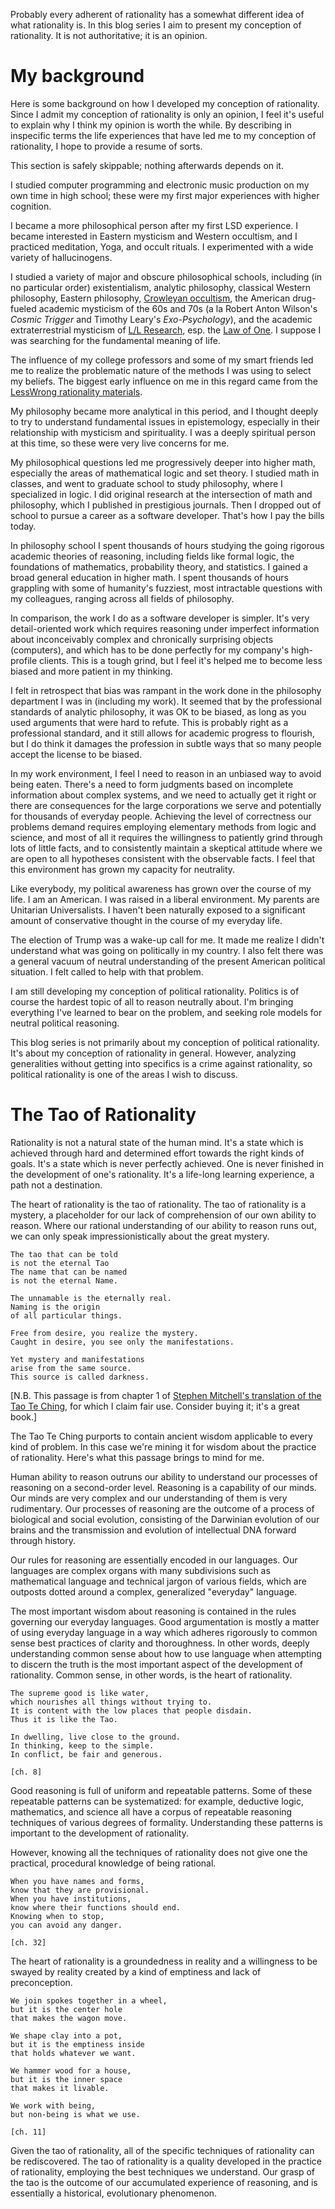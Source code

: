 Probably every adherent of rationality has a somewhat different idea of what rationality is. In this blog series I aim to present my conception of rationality. It is not authoritative; it is an opinion.

# My background

Here is some background on how I developed my conception of rationality. Since I admit my conception of rationality is only an opinion, I feel it's useful to explain why I think my opinion is worth the while. By describing in inspecific terms the life experiences that have led me to my conception of rationality, I hope to provide a resume of sorts.

This section is safely skippable; nothing afterwards depends on it.

I studied computer programming and electronic music production on my own time in high school; these were my first major experiences with higher cognition.

I became a more philosophical person after my first LSD experience. I became interested in Eastern mysticism and Western occultism, and I practiced meditation, Yoga, and occult rituals. I experimented with a wide variety of hallucinogens.

I studied a variety of major and obscure philosophical schools, including (in no particular order) existentialism, analytic philosophy, classical Western philosophy, Eastern philosophy, [Crowleyan occultism](http://hermetic.com/crowley/), the American drug-fueled academic mysticism of the 60s and 70s (a la Robert Anton Wilson's *Cosmic Trigger* and Timothy Leary's *Exo-Psychology*), and the academic extraterrestrial mysticism of [L/L Research](http://www.llresearch.org/), esp. the [Law of One](http://www.lawofone.info/). I suppose I was searching for the fundamental meaning of life.

The influence of my college professors and some of my smart friends led me to realize the problematic nature of the methods I was using to select my beliefs. The biggest early influence on me in this regard came from the [LessWrong rationality materials](https://wiki.lesswrong.com/wiki/Rationality_materials).

My philosophy became more analytical in this period, and I thought deeply to try to understand fundamental issues in epistemology, especially in their relationship with mysticism and spirituality. I was a deeply spiritual person at this time, so these were very live concerns for me.

My philosophical questions led me progressively deeper into higher math, especially the areas of mathematical logic and set theory. I studied math in classes, and went to graduate school to study philosophy, where I specialized in logic. I did original research at the intersection of math and philosophy, which I published in prestigious journals. Then I dropped out of school to pursue a career as a software developer. That's how I pay the bills today.

In philosophy school I spent thousands of hours studying the going rigorous academic theories of reasoning, including fields like formal logic, the foundations of mathematics, probability theory, and statistics. I gained a broad general education in higher math. I spent thousands of hours grappling with some of humanity's fuzziest, most intractable questions with my colleagues, ranging across all fields of philosophy.

In comparison, the work I do as a software developer is simpler. It's very detail-oriented work which requires reasoning under imperfect information about inconceivably complex and chronically surprising objects (computers), and which has to be done perfectly for my company's high-profile clients. This is a tough grind, but I feel it's helped me to become less biased and more patient in my thinking.

I felt in retrospect that bias was rampant in the work done in the philosophy department I was in (including my work). It seemed that by the professional standards of analytic philosophy, it was OK to be biased, as long as you used arguments that were hard to refute. This is probably right as a professional standard, and it still allows for academic progress to flourish, but I do think it damages the profession in subtle ways that so many people accept the license to be biased.

In my work environment, I feel I need to reason in an unbiased way to avoid being eaten. There's a need to form judgments based on incomplete information about complex systems, and we need to actually get it right or there are consequences for the large corporations we serve and potentially for thousands of everyday people. Achieving the level of correctness our problems demand requires employing elementary methods from logic and science, and most of all it requires the willingness to patiently grind through lots of little facts, and to consistently maintain a skeptical attitude where we are open to all hypotheses consistent with the observable facts. I feel that this environment has grown my capacity for neutrality.

Like everybody, my political awareness has grown over the course of my life. I am an American. I was raised in a liberal environment. My parents are Unitarian Universalists. I haven't been naturally exposed to a significant amount of conservative thought in the course of my everyday life. 

The election of Trump was a wake-up call for me. It made me realize I didn't understand what was going on politically in my country. I also felt there was a general vacuum of neutral understanding of the present American political situation. I felt called to help with that problem.

I am still developing my conception of political rationality. Politics is of course the hardest topic of all to reason neutrally about. I'm bringing everything I've learned to bear on the problem, and seeking role models for neutral political reasoning.

This blog series is not primarily about my conception of political rationality. It's about my conception of rationality in general. However, analyzing generalities without getting into specifics is a crime against rationality, so political rationality is one of the areas I wish to discuss.

# The Tao of Rationality

Rationality is not a natural state of the human mind. It's a state which is achieved through hard and determined effort towards the right kinds of goals. It's a state which is never perfectly achieved. One is never finished in the development of one's rationality. It's a life-long learning experience, a path not a destination.

The heart of rationality is the tao of rationality. The tao of rationality is a mystery, a placeholder for our lack of comprehension of our own ability to reason. Where our rational understanding of our ability to reason runs out, we can only speak impressionistically about the great mystery.

    The tao that can be told
    is not the eternal Tao
    The name that can be named
    is not the eternal Name.

    The unnamable is the eternally real.
    Naming is the origin
    of all particular things.

    Free from desire, you realize the mystery.
    Caught in desire, you see only the manifestations.

    Yet mystery and manifestations
    arise from the same source.
    This source is called darkness.

[N.B. This passage is from chapter 1 of [Stephen Mitchell's translation of the Tao Te Ching](http://acc6.its.brooklyn.cuny.edu/~phalsall/texts/taote-v3.html), for which I claim fair use. Consider buying it; it's a great book.]

The Tao Te Ching purports to contain ancient wisdom applicable to every kind of problem. In this case we're mining it for wisdom about the practice of rationality. Here's what this passage brings to mind for me.

Human ability to reason outruns our ability to understand our processes of reasoning on a second-order level. Reasoning is a capability of our minds. Our minds are very complex and our understanding of them is very rudimentary. Our processes of reasoning are the outcome of a process of biological and social evolution, consisting of the Darwinian evolution of our brains and the transmission and evolution of intellectual DNA forward through history.

Our rules for reasoning are essentially encoded in our languages. Our languages are complex organs with many subdivisions such as mathematical language and technical jargon of various fields, which are outposts dotted around a complex, generalized "everyday" language.

The most important wisdom about reasoning is contained in the rules governing our everyday languages. Good argumentation is mostly a matter of using everyday language in a way which adheres rigorously to common sense best practices of clarity and thoroughness. In other words, deeply understanding common sense about how to use language when attempting to discern the truth is the most important aspect of the development of rationality. Common sense, in other words, is the heart of rationality.

    The supreme good is like water,
    which nourishes all things without trying to.
    It is content with the low places that people disdain.
    Thus it is like the Tao.

    In dwelling, live close to the ground.
    In thinking, keep to the simple.
    In conflict, be fair and generous.

    [ch. 8]

Good reasoning is full of uniform and repeatable patterns. Some of these repeatable patterns can be systematized: for example, deductive logic, mathematics, and science all have a corpus of repeatable reasoning techniques of various degrees of formality. Understanding these patterns is important to the development of rationality.

However, knowing all the techniques of rationality does not give one the practical, procedural knowledge of being rational.

    When you have names and forms,
    know that they are provisional.
    When you have institutions,
    know where their functions should end.
    Knowing when to stop,
    you can avoid any danger.
    
    [ch. 32]

The heart of rationality is a groundedness in reality and a willingness to be swayed by reality created by a kind of emptiness and lack of preconception.

    We join spokes together in a wheel,
    but it is the center hole
    that makes the wagon move.

    We shape clay into a pot,
    but it is the emptiness inside
    that holds whatever we want.

    We hammer wood for a house,
    but it is the inner space
    that makes it livable.

    We work with being,
    but non-being is what we use.

    [ch. 11]

Given the tao of rationality, all of the specific techniques of rationality can be rediscovered. The tao of rationality is a quality developed in the practice of rationality, employing the best techniques we understand. Our grasp of the tao is the outcome of our accumulated experience of reasoning, and is essentially a historical, evolutionary phenomenon.
